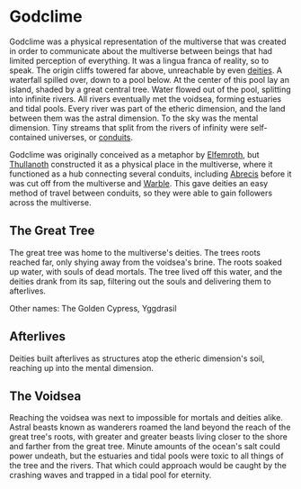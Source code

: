 # Godclime

<meta property="og:description" content="Godclime was a physical representation of the multiverse that was created in order to communicate about the multiverse between beings that had limited perception of everything. It was a lingua franca of reality, so to speak.">

Godclime was a physical representation of the multiverse that was created in order to communicate about the multiverse between beings that had limited perception of everything. It was a lingua franca of reality, so to speak. The origin cliffs towered far above, unreachable by even [deities](../deities/introduction.md). A waterfall spilled over, down to a pool below. At the center of this pool lay an island, shaded by a great central tree. Water flowed out of the pool, splitting into infinite rivers. All rivers eventually met the voidsea, forming estuaries and tidal pools. Every river was part of the etheric dimension, and the land between them was the astral dimension. To the sky was the mental dimension. Tiny streams that split from the rivers of infinity were self-contained universes, or [conduits](conduits/introduction.md).

Godclime was originally conceived as a metaphor by [Elfemroth](../deities/elfemroth.md), but [Thullanoth](../deities/thullanoth.md) constructed it as a physical place in the multiverse, where it functioned as a hub connecting several conduits, including [Abrecis](conduits/abrecis/introduction.md) before it was cut off from the multiverse and [Warble](conduits/warble/introduction.md). This gave deities an easy method of travel between conduits, so they were able to gain followers across the multiverse.

## The Great Tree

The great tree was home to the multiverse's deities. The trees roots reached far, only shying away from the voidsea's brine. The roots soaked up water, with souls of dead mortals. The tree lived off this water, and the deities drank from its sap, filtering out the souls and delivering them to afterlives.

Other names: The Golden Cypress, Yggdrasil

## Afterlives

Deities built afterlives as structures atop the etheric dimension's soil, reaching up into the mental dimension.

## The Voidsea

Reaching the voidsea was next to impossible for mortals and deities alike. Astral beasts known as wanderers roamed the land beyond the reach of the great tree's roots, with greater and greater beasts living closer to the shore and farther from the great tree. Minute amounts of the ocean's salt could power undeath, but the estuaries and tidal pools were toxic to all things of the tree and the rivers. That which could approach would be caught by the crashing waves and trapped in a tidal pool for eternity.